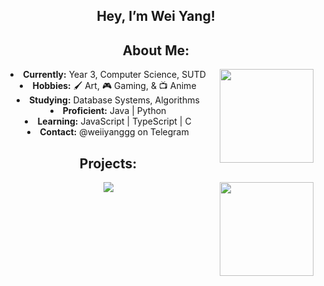 <h2 align="center">Hey, I’m Wei Yang!</h2>

<h2 align="center">About Me:</h2>
<div align="center">
  <img src="https://cdna.artstation.com/p/assets/images/images/068/563/944/original/jay-lee-yap.gif?1698138837" width="150" align="right"/>
<li>
<b>Currently:</b> Year 3, Computer Science, SUTD
</li>
<li>
<b>Hobbies:</b> 🖌️ Art, 🎮 Gaming, & 📺 Anime
</li>
<li>
<b>Studying:</b> Database Systems, Algorithms
</li>
<li>
<b>Proficient:</b> Java | Python
</li>
<li>
<b>Learning:</b> JavaScript | TypeScript | C 
</li>
<li>
<b>Contact:</b> @weiiyanggg on Telegram
</li>
</div>

<div align="center">
<h2 align="center">Projects:</h2>
<img src="https://upload-os-bbs.hoyolab.com/upload/2025/03/11/431087275/c62313fe389553ab85a77572486bede3_5180543877831079191.gif" width="150" align="right"/>
  <a href="https://github.com/p-ineapple/Modulus">
    <img align="center" src="https://github-readme-stats.vercel.app/api/pin/?username=p-ineapple&repo=Modulus&theme=dracula&cache_bust=1" />
  </a>
</div>

<!---
weiiyanggg/weiiyanggg is a ✨ special ✨ repository because its `README.md` (this file) appears on your GitHub profile.
You can click the Preview link to take a look at your changes.
--->
